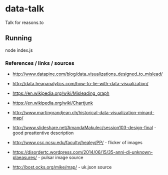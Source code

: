 # data-talk
Talk for reasons.to


## Running

node index.js


### References / links / sources

* http://www.datapine.com/blog/data_visualizations_designed_to_mislead/
* http://data.heapanalytics.com/how-to-lie-with-data-visualization/
* https://en.wikipedia.org/wiki/Misleading_graph
* https://en.wikipedia.org/wiki/Chartjunk
* http://www.martingrandjean.ch/historical-data-visualization-minard-map/
* http://www.slideshare.net/AmandaMakulec/session103-design-final - good preattentive description
* http://www.csc.ncsu.edu/faculty/healey/PP/ - flicker of images



* https://disordertc.wordpress.com/2014/06/15/35-anni-di-unknown-plaeasures/ - pulsar image source
* http://bost.ocks.org/mike/map/ - uk.json source

